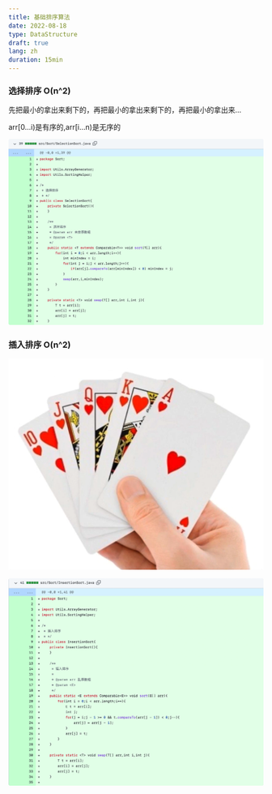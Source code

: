 ```yaml
---
title: 基础排序算法
date: 2022-08-18
type: DataStructure
draft: true
lang: zh
duration: 15min
---
```


### 选择排序 O(n^2)

先把最小的拿出来剩下的，再把最小的拿出来剩下的，再把最小的拿出来...

arr[0...i)是有序的,arr[i...n)是无序的

![选择排序](/public/images/data-structure/2-2.png)

### 插入排序 O(n^2)

![插入排序](/public/images/data-structure/2-1.png)

![插入排序](/public/images/data-structure/2-3.png)
